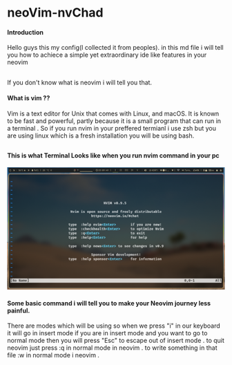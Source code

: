 # neoVim-nvChad

#### Introduction
Hello guys this my config(I collected it from peoples).
in this md file i will tell you how to achiece a simple yet extraordinary ide like features in your neovim 
## 
If you don't know what is neovim i will tell you that.
#### What is vim ??
Vim is a text editor for Unix that comes with Linux, and macOS. It is known to be fast and powerful, partly because it is a small program that can run in a terminal .
So if you run nvim in your preffered termianl i use zsh but you are using linux which is a fresh installation you will be using bash.
##
#### This is what Terminal Looks like when you run nvim command in your pc
![](Assets/Screenshot_05-Jun_23-09-49_16382.png)

#### Some basic command i will tell you to make your Neovim journey less painful.
There are modes which will be using so when we press "i" in our keyboard it will go in insert mode if you are in insert mode and you want to go to normal 
mode then you will press "Esc" to escape out of insert mode .
to quit neovim just press :q in normal mode in neovim .
to write something in that file :w in normal mode i neovim .
